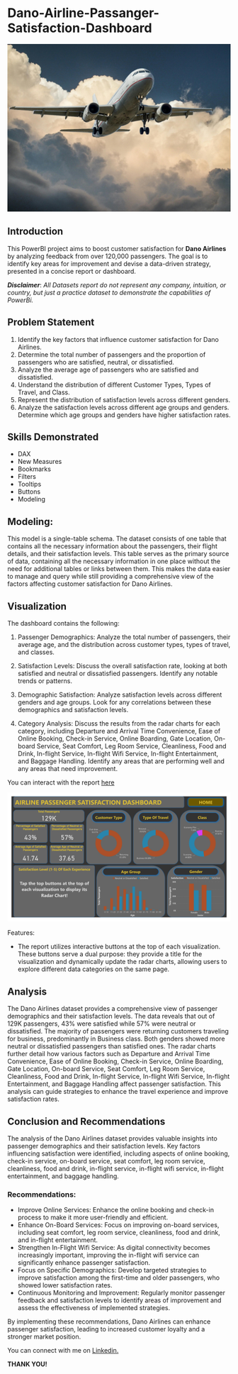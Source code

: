 # Dano-Airline-Passanger-Satisfaction-Dashboard

![](airplane.jpg)

## Introduction
This PowerBI project aims to boost customer satisfaction for **Dano Airlines** by analyzing feedback from over 120,000 passengers. The goal is to identify key areas for improvement and devise a data-driven strategy, presented in a concise report or dashboard.

**_Disclaimer_**: _All Datasets report do not represent any company, intuition, or country, but just a practice dataset to demonstrate the capabilities of PowerBi._

## Problem Statement
1. Identify the key factors that influence customer satisfaction for Dano Airlines.
2. Determine the total number of passengers and the proportion of passengers who are satisfied, neutral, or dissatisfied.
3. Analyze the average age of passengers who are satisfied and dissatisfied.
4. Understand the distribution of different Customer Types, Types of Travel, and Class.
6. Represent the distribution of satisfaction levels across different genders.
7. Analyze the satisfaction levels across different age groups and genders. Determine which age groups and genders have higher satisfaction rates.

## Skills Demonstrated
- DAX
- New Measures
- Bookmarks
- Filters
- Tooltips
- Buttons
- Modeling

## Modeling:
This model is a single-table schema.
The dataset consists of one table that contains all the necessary information about the passengers, their flight details, and their satisfaction levels. This table serves as the primary source of data, containing all the necessary information in one place without the need for additional tables or links between them. This makes the data easier to manage and query while still providing a comprehensive view of the factors affecting customer satisfaction for Dano Airlines.

## Visualization

The dashboard contains the following:

1. Passenger Demographics: Analyze the total number of passengers, their average age, and the distribution across customer types, types of travel, and classes.

2. Satisfaction Levels: Discuss the overall satisfaction rate, looking at both satisfied and neutral or dissatisfied passengers. Identify any notable trends or patterns.

3. Demographic Satisfaction: Analyze satisfaction levels across different genders and age groups. Look for any correlations between these demographics and satisfaction levels.

4. Category Analysis: Discuss the results from the radar charts for each category, including Departure and Arrival Time Convenience, Ease of Online Booking, Check-in Service, Online Boarding, Gate Location, On-board Service, Seat Comfort, Leg Room Service, Cleanliness, Food and Drink, In-flight Service, In-flight Wifi Service, In-flight Entertainment, and Baggage Handling. Identify any areas that are performing well and any areas that need improvement.

You can interact with the report [here](https://app.powerbi.com/view?r=eyJrIjoiZjViNDA3OGEtMmQzZC00MGFiLThhOTUtOWQ3N2JlM2Y2NThlIiwidCI6IjUxN2QzNTAyLTI5MDEtNGRlMi1hODdiLTk1YzUwN2E5YTA4OCJ9)

![](dashboard.jpg)

Features:
- The report utilizes interactive buttons at the top of each visualization. These buttons serve a dual purpose: they provide a title for the visualization and dynamically update the radar charts, allowing users to explore different data categories on the same page.

## Analysis

The Dano Airlines dataset provides a comprehensive view of passenger demographics and their satisfaction levels. The data reveals that out of 129K passengers, 43% were satisfied while 57% were neutral or dissatisfied. The majority of passengers were returning customers traveling for business, predominantly in Business class. Both genders showed more neutral or dissatisfied passengers than satisfied ones. The radar charts further detail how various factors such as Departure and Arrival Time Convenience, Ease of Online Booking, Check-in Service, Online Boarding, Gate Location, On-board Service, Seat Comfort, Leg Room Service, Cleanliness, Food and Drink, In-flight Service, In-flight Wifi Service, In-flight Entertainment, and Baggage Handling affect passenger satisfaction. This analysis can guide strategies to enhance the travel experience and improve satisfaction rates.

## Conclusion and Recommendations

The analysis of the Dano Airlines dataset provides valuable insights into passenger demographics and their satisfaction levels. Key factors influencing satisfaction were identified, including aspects of online booking, check-in service, on-board service, seat comfort, leg room service, cleanliness, food and drink, in-flight service, in-flight wifi service, in-flight entertainment, and baggage handling.

### Recommendations:
- Improve Online Services: Enhance the online booking and check-in process to make it more user-friendly and efficient.
- Enhance On-Board Services: Focus on improving on-board services, including seat comfort, leg room service, cleanliness, food and drink, and in-flight entertainment.
- Strengthen In-Flight Wifi Service: As digital connectivity becomes increasingly important, improving the in-flight wifi service can significantly enhance passenger satisfaction.
- Focus on Specific Demographics: Develop targeted strategies to improve satisfaction among the first-time and older passengers, who showed lower satisfaction rates.
- Continuous Monitoring and Improvement: Regularly monitor passenger feedback and satisfaction levels to identify areas of improvement and assess the effectiveness of implemented strategies.

By implementing these recommendations, Dano Airlines can enhance passenger satisfaction, leading to increased customer loyalty and a stronger market position.

You can connect with me on [Linkedin.](https://www.linkedin.com/in/kester-ejiofobiri/)

**THANK YOU!**

